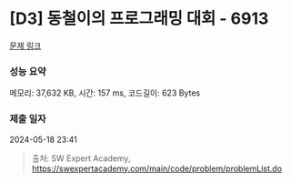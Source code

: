 # [D3] 동철이의 프로그래밍 대회 - 6913 

[문제 링크](https://swexpertacademy.com/main/code/problem/problemDetail.do?contestProbId=AWicMVWKTuMDFAUL) 

### 성능 요약

메모리: 37,632 KB, 시간: 157 ms, 코드길이: 623 Bytes

### 제출 일자

2024-05-18 23:41



> 출처: SW Expert Academy, https://swexpertacademy.com/main/code/problem/problemList.do